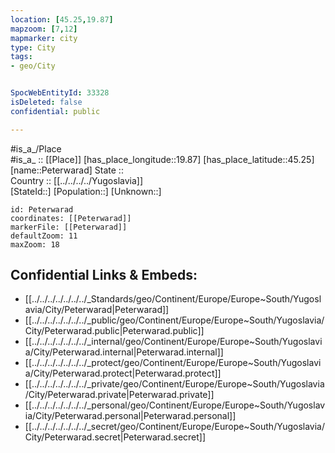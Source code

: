 ```yaml
---
location: [45.25,19.87] 
mapzoom: [7,12] 
mapmarker: city 
type: City
tags:
- geo/City


SpocWebEntityId: 33328
isDeleted: false
confidential: public

---
```

#is_a_/Place  
#is_a_ :: [[Place]] 
[has_place_longitude::19.87] 
[has_place_latitude::45.25] 
[name::Peterwarad] 
State ::  
Country :: [[../../../../Yugoslavia]]  
[StateId::] 
[Population::] 
[Unknown::] 


```leaflet
id: Peterwarad
coordinates: [[Peterwarad]] 
markerFile: [[Peterwarad]] 
defaultZoom: 11 
maxZoom: 18
```


## Confidential Links & Embeds: 
- [[../../../../../../../_Standards/geo/Continent/Europe/Europe~South/Yugoslavia/City/Peterwarad|Peterwarad]] 
- [[../../../../../../../_public/geo/Continent/Europe/Europe~South/Yugoslavia/City/Peterwarad.public|Peterwarad.public]] 
- [[../../../../../../../_internal/geo/Continent/Europe/Europe~South/Yugoslavia/City/Peterwarad.internal|Peterwarad.internal]] 
- [[../../../../../../../_protect/geo/Continent/Europe/Europe~South/Yugoslavia/City/Peterwarad.protect|Peterwarad.protect]] 
- [[../../../../../../../_private/geo/Continent/Europe/Europe~South/Yugoslavia/City/Peterwarad.private|Peterwarad.private]] 
- [[../../../../../../../_personal/geo/Continent/Europe/Europe~South/Yugoslavia/City/Peterwarad.personal|Peterwarad.personal]] 
- [[../../../../../../../_secret/geo/Continent/Europe/Europe~South/Yugoslavia/City/Peterwarad.secret|Peterwarad.secret]] 
